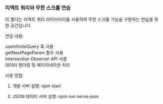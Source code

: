 ### 리액트 쿼리와 무한 스크롤 연습
이 폴더는 리액트 쿼리 라이브러리를 사용하여 무한 스크롤 기능을 구현하는 연습을 위한 공간입니다.

연습 내용:

useInfiniteQuery 훅 사용<br/>
getNextPageParam 함수 사용<br/>
Intersection Observer API 사용<br/>
데이터 렌더링 및 페이지네이션 처리<br/>


사용 방법:

1. 개발 서버 실행: npm start

2. JSON 데이터 서버 실행: npm run serve-json
